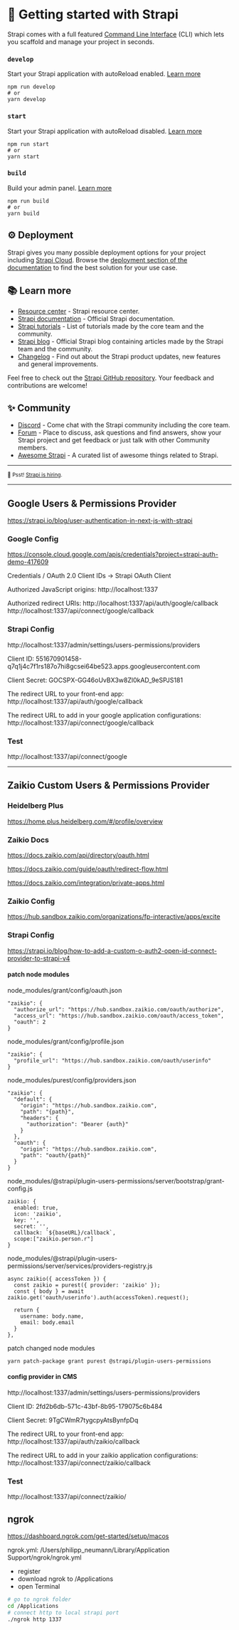 # 🚀 Getting started with Strapi

Strapi comes with a full featured [Command Line Interface](https://docs.strapi.io/dev-docs/cli) (CLI) which lets you scaffold and manage your project in seconds.

### `develop`

Start your Strapi application with autoReload enabled. [Learn more](https://docs.strapi.io/dev-docs/cli#strapi-develop)

```
npm run develop
# or
yarn develop
```

### `start`

Start your Strapi application with autoReload disabled. [Learn more](https://docs.strapi.io/dev-docs/cli#strapi-start)

```
npm run start
# or
yarn start
```

### `build`

Build your admin panel. [Learn more](https://docs.strapi.io/dev-docs/cli#strapi-build)

```
npm run build
# or
yarn build
```

## ⚙️ Deployment

Strapi gives you many possible deployment options for your project including [Strapi Cloud](https://cloud.strapi.io). Browse the [deployment section of the documentation](https://docs.strapi.io/dev-docs/deployment) to find the best solution for your use case.

## 📚 Learn more

- [Resource center](https://strapi.io/resource-center) - Strapi resource center.
- [Strapi documentation](https://docs.strapi.io) - Official Strapi documentation.
- [Strapi tutorials](https://strapi.io/tutorials) - List of tutorials made by the core team and the community.
- [Strapi blog](https://strapi.io/blog) - Official Strapi blog containing articles made by the Strapi team and the community.
- [Changelog](https://strapi.io/changelog) - Find out about the Strapi product updates, new features and general improvements.

Feel free to check out the [Strapi GitHub repository](https://github.com/strapi/strapi). Your feedback and contributions are welcome!

## ✨ Community

- [Discord](https://discord.strapi.io) - Come chat with the Strapi community including the core team.
- [Forum](https://forum.strapi.io/) - Place to discuss, ask questions and find answers, show your Strapi project and get feedback or just talk with other Community members.
- [Awesome Strapi](https://github.com/strapi/awesome-strapi) - A curated list of awesome things related to Strapi.

---

<sub>🤫 Psst! [Strapi is hiring](https://strapi.io/careers).</sub>


---

## Google Users & Permissions Provider

https://strapi.io/blog/user-authentication-in-next-js-with-strapi


### Google Config

https://console.cloud.google.com/apis/credentials?project=strapi-auth-demo-417609

Credentials / OAuth 2.0 Client IDs -> Strapi OAuth Client

Authorized JavaScript origins:
http://localhost:1337

Authorized redirect URIs:
http://localhost:1337/api/auth/google/callback
http://localhost:1337/api/connect/google/callback


### Strapi Config

http://localhost:1337/admin/settings/users-permissions/providers

Client ID:
551670901458-q7q1j4c7f1rs187o7hi8gcsei64be523.apps.googleusercontent.com

Client Secret:
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

The redirect URL to your front-end app:
http://localhost:1337/api/auth/google/callback

The redirect URL to add in your google application configurations:
http://localhost:1337/api/connect/google/callback


### Test
http://localhost:1337/api/connect/google


---


## Zaikio Custom Users & Permissions Provider


### Heidelberg Plus

https://home.plus.heidelberg.com/#/profile/overview


### Zaikio Docs

https://docs.zaikio.com/api/directory/oauth.html

https://docs.zaikio.com/guide/oauth/redirect-flow.html

https://docs.zaikio.com/integration/private-apps.html


### Zaikio Config

https://hub.sandbox.zaikio.com/organizations/fp-interactive/apps/excite


### Strapi Config

https://strapi.io/blog/how-to-add-a-custom-o-auth2-open-id-connect-provider-to-strapi-v4

#### patch node modules

node_modules/grant/config/oauth.json
```
"zaikio": {
  "authorize_url": "https://hub.sandbox.zaikio.com/oauth/authorize",
  "access_url": "https://hub.sandbox.zaikio.com/oauth/access_token",
  "oauth": 2
}
```

node_modules/grant/config/profile.json
```
"zaikio": {
  "profile_url": "https://hub.sandbox.zaikio.com/oauth/userinfo"
}
```

node_modules/purest/config/providers.json
```
"zaikio": {
  "default": {
    "origin": "https://hub.sandbox.zaikio.com",
    "path": "{path}",
    "headers": {
      "authorization": "Bearer {auth}"
    }
  },
  "oauth": {
    "origin": "https://hub.sandbox.zaikio.com",
    "path": "oauth/{path}"
  }
}
```

node_modules/@strapi/plugin-users-permissions/server/bootstrap/grant-config.js
```
zaikio: {
  enabled: true,
  icon: 'zaikio',
  key: '',
  secret: '',
  callback: `${baseURL}/callback`,
  scope:["zaikio.person.r"]
}
```

node_modules/@strapi/plugin-users-permissions/server/services/providers-registry.js
```
async zaikio({ accessToken }) {
  const zaikio = purest({ provider: 'zaikio' });
  const { body } = await zaikio.get('oauth/userinfo').auth(accessToken).request();
  
  return {
    username: body.name,
    email: body.email
  }
},
```

patch changed node modules
```
yarn patch-package grant purest @strapi/plugin-users-permissions
```

#### config provider in CMS

http://localhost:1337/admin/settings/users-permissions/providers

Client ID:
2fd2b6db-571c-43bf-8b95-179075c6b484

Client Secret:
9TgCWmR7tygcpyAtsBynfpDq

The redirect URL to your front-end app:
http://localhost:1337/api/auth/zaikio/callback

The redirect URL to add in your zaikio application configurations:
http://localhost:1337/api/connect/zaikio/callback


### Test
http://localhost:1337/api/connect/zaikio/




## ngrok

https://dashboard.ngrok.com/get-started/setup/macos

ngrok.yml:
/Users/philipp_neumann/Library/Application Support/ngrok/ngrok.yml

- register
- download ngrok to /Applications
- open Terminal

```sh
# go to ngrok folder
cd /Applications
# connect http to local strapi port
./ngrok http 1337
```